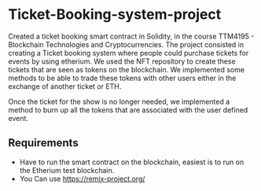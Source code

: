 # Ticket-Booking-system-project
Created a ticket booking smart contract in Solidity, in the course TTM4195 - Blockchain Technologies and Cryptocurrencies. 
The project consisted in creating a Ticket booking system where people could purchase tickets for events by using etherium.
We used the NFT repository to create these tickets that are seen as tokens on the blockchain. We implemented some methods
to be able to trade these tokens with other users either in the exchange of another ticket or ETH. 

Once the ticket for the show is no longer needed, we implemented a method to burn up all the tokens that are associated with the user defined event.

## Requirements 
- Have to run the smart contract on the blockchain, easiest is to run on the Etherium test blockchain.
- You Can use https://remix-project.org/




